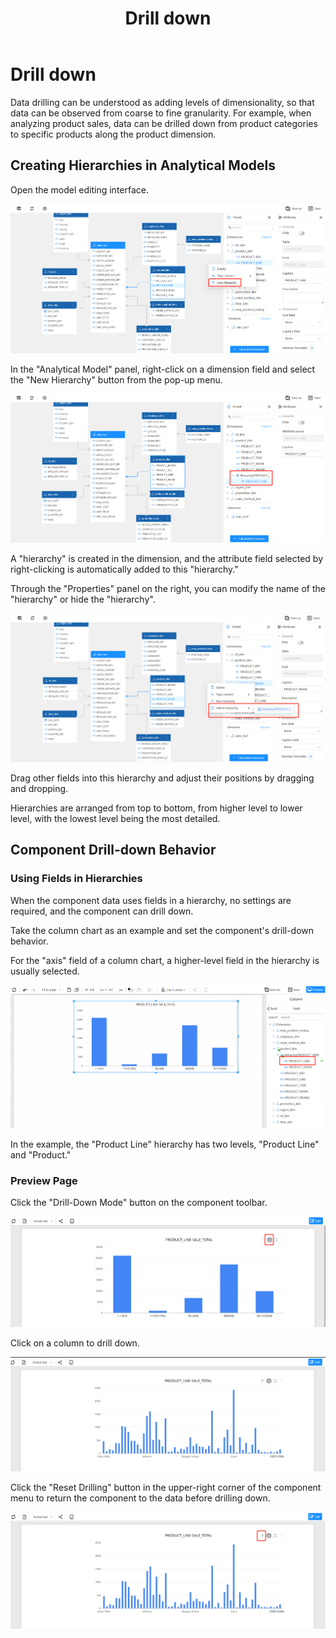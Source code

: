 ﻿---
title: Drill down
permalink: /documentation/Analysis/Drill-down/
tags:
description: 
---
# Drill down

Data drilling can be understood as adding levels of dimensionality, so that data can be observed from coarse to fine granularity. For example, when analyzing product sales, data can be drilled down from product categories to specific products along the product dimension.

## Creating Hierarchies in Analytical Models

Open the model editing interface.

![1677400661992](./images/1677400661992.png)

In the "Analytical Model" panel, right-click on a dimension field and select the "New Hierarchy" button from the pop-up menu.

![1677400737020](./images/1677400737020.png)

A "hierarchy" is created in the dimension, and the attribute field selected by right-clicking is automatically added to this "hierarchy."

Through the "Properties" panel on the right, you can modify the name of the "hierarchy" or hide the "hierarchy".

![1677400828510](./images/1677400828510.png)

Drag other fields into this hierarchy and adjust their positions by dragging and dropping.


Hierarchies are arranged from top to bottom, from higher level to lower level, with the lowest level being the most detailed.

## Component Drill-down Behavior

### Using Fields in Hierarchies

When the component data uses fields in a hierarchy, no settings are required, and the component can drill down.

Take the column chart as an example and set the component's drill-down behavior.

For the "axis" field of a column chart, a higher-level field in the hierarchy is usually selected.

![1677401056266](./images/1677401056266.png)

In the example, the "Product Line" hierarchy has two levels, "Product Line" and "Product."

### Preview Page

Click the "Drill-Down Mode" button on the component toolbar.

![1677402081753](./images/1677402081753.png)

Click on a column to drill down.

![1677402128961](./images/1677402128961.png)


Click the "Reset Drilling" button in the upper-right corner of the component menu to return the component to the data before drilling down.

![1677402023419](./images/1677402023419.png)